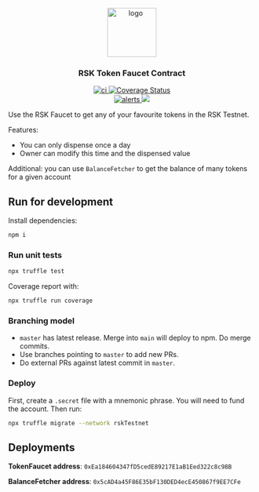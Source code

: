 <p align="middle">
    <img src="https://www.rsk.co/img/rsk_logo.svg" alt="logo" height="100" >
</p>
<h3 align="middle">RSK Token Faucet Contract</h3>
<p align="middle">
    <a href="https://github.com/rsksmart/rsk-token-faucet-contract/actions/workflows/ci.yml" alt="ci">
        <img src="https://github.com/rsksmart/rsk-token-faucet-contract/actions/workflows/ci.yml/badge.svg" alt="ci" />
    </a>
    <a href='https://coveralls.io/github/rsksmart/rsk-token-faucet-contract?branch=master'>
        <img src='https://coveralls.io/repos/github/rsksmart/rsk-token-faucet-contract/badge.svg?branch=master' alt='Coverage Status' />
    </a>
    <br />
    <a href="https://lgtm.com/projects/g/rsksmart/rsk-token-faucet-contract/alerts/">
        <img src="https://img.shields.io/lgtm/alerts/github/rsksmart/rsk-token-faucet-contract" alt="alerts">
    </a>
    <a href="https://lgtm.com/projects/g/rsksmart/rsk-token-faucet-contract/context:javascript">
        <img src="https://img.shields.io/lgtm/grade/javascript/github/rsksmart/rsk-token-faucet-contract">
    </a>
</p>

Use the RSK Faucet to get any of your favourite tokens in the RSK Testnet.

Features:
- You can only dispense once a day
- Owner can modify this time and the dispensed value

Additional: you can use `BalanceFetcher` to get the balance of many tokens for a given account

## Run for development

Install dependencies:

```sh
npm i
```

### Run unit tests

```sh
npx truffle test
```

Coverage report with:

```sh
npx truffle run coverage
```


### Branching model

- `master` has latest release. Merge into `main` will deploy to npm. Do merge commits.
- Use branches pointing to `master` to add new PRs.
- Do external PRs against latest commit in `master`.

### Deploy

First, create a `.secret` file with a mnemonic phrase. You will need to fund the account. Then run:

```sh
npx truffle migrate --network rskTestnet
```

## Deployments

**TokenFaucet address**: `0xEa184604347fD5cedE89217E1aB1Eed322c8c98B`

**BalanceFetcher address**: `0x5cAD4a45F86E35bF130DED4ecE450867f9EE7CFe`

